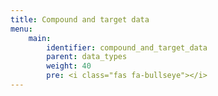 ```yaml
---
title: Compound and target data
menu:
    main:
        identifier: compound_and_target_data
        parent: data_types
        weight: 40
        pre: <i class="fas fa-bullseye"></i>
---
```


